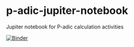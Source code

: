 # p-adic-jupiter-notebook
Jupiter notebook for P-adic calculation activities

[![Binder](https://mybinder.org/badge_logo.svg)](https://mybinder.org/v2/gh/viktoriakuanysheva/p-adic.git/main?filepath=polynomial.ipynb)
